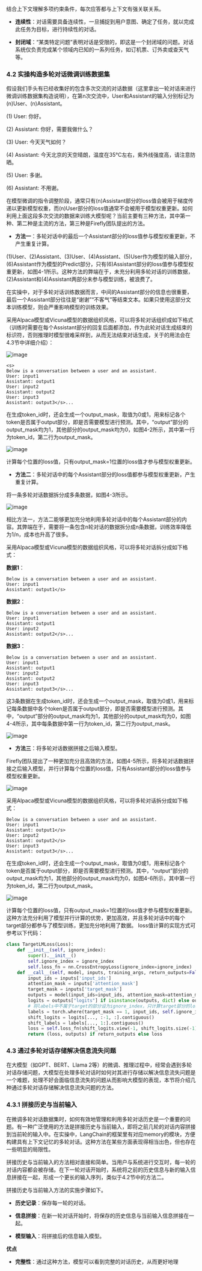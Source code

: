 结合上下文理解多项约束条件，每次应答都与上下文有强关联关系。

- **连续性**：对话需要具备连续性，一旦捕捉到用户意图、确定了任务，就以完成此任务为目标，进行持续性的对话。

- **封闭域**：“某类特定问题”表明对话是受限的，即这是一个封闭域的问题。对话系统仅负责完成某个领域内已知的一系列任务，如订机票、订外卖或查天气等。

### 4.2 实操构造多轮对话微调训练数据集

假设我们手头有已经收集好的包含多次交流的对话数据（这里拿出一轮对话来进行微调训练数据集构造说明），在第n次交流中，User和Assistant的输入分别标记为(n)User、(n)Assistant。

(1) User: 你好。

(2) Assistant: 你好，需要我做什么？

(3) User: 今天天气如何？

(4) Assistant: 今天北京的天空晴朗，温度在35°C左右，紫外线强度高，请注意防晒。

(5) User: 多谢。

(6) Assistant: 不用谢。


在模型微调的指令调整阶段，通常只有(n)Assistant部分的loss值会被用于梯度传递以更新模型权重，而(n)User部分的loss值通常不会被用于模型权重更新。如何利用上面这段多次交流的数据来训练大模型呢？当前主要有三种方法，其中第一种、第二种是主流的方法，第三种是Firefly团队提出的方法。

- **方法一**：多轮对话中的最后一个Assistant部分的loss值参与模型权重更新，不产生重复计算。

(1)User、(2)Assistant、(3)User、(4)Assistant、(5)User作为模型的输入部分，(6)Assistant作为模型的Predict部分，只有(6)Assistant部分的loss值参与模型权重更新，如图4-1所示。这种方法的弊端在于，未充分利用多轮对话的训练数据，(2)Assistant和(4)Assistant两部分未参与模型训练，被浪费了。

在实操中，对于多轮对话训练数据而言，中间的Assistant部分的信息也很重要，最后一个Assistant部分往往是“谢谢”“不客气”等结束文本。如果只使用这部分文本训练模型，则会严重影响模型的训练效果。

采用Alpaca模型或Vicuna模型的数据组织风格，可以将多轮对话组织成如下格式（训练时需要在每个Assistant部分的回复后面都添加</s>，作为此轮对话生成结束的标识符，否则推理时模型很难采样到</s>，从而无法结束对话生成，关于<s></s>的用法会在4.3节中详细介绍）：

![image](https://github.com/user-attachments/assets/e7d0f62a-09bf-4e9b-9d28-a1ee519fb879)


```
<s>
Below is a conversation between a user and an assistant.
User: input1
Assistant: output1
User: input2
Assistant: output2
User: input3
Assistant: output3</s>...
```

在生成token_id时，还会生成一个output_mask，取值为0或1，用来标记各个token是否属于output部分，即是否需要模型进行预测。其中，“output</s>”部分的output_mask均为1，其他部分的output_mask均为0，如图4-2所示，其中第一行为token_id，第二行为output_mask。

![image](https://github.com/user-attachments/assets/aeb5c6ec-ebc8-40f1-99a7-24104204e554)


计算每个位置的loss值，只有output_mask=1位置的loss值才参与模型权重更新。

- **方法二**：多轮对话中的每个Assistant部分的loss值都参与模型权重更新，产生重复计算。

将一条多轮对话数据拆分成多条数据，如图4-3所示。

![image](https://github.com/user-attachments/assets/10e6920c-00e5-47db-80f9-17d1d2ae0857)


相比方法一，方法二能够更加充分地利用多轮对话中的每个Assistant部分的内容。其弊端在于，需要将一条包含n轮对话的数据拆分成n条数据，训练效率降低为1/n，成本也升高了很多。


采用Alpaca模型或Vicuna模型的数据组织风格，可以将多轮对话拆分成如下格式：

**数据1**：

```
Below is a conversation between a user and an assistant.
User: input1
Assistant: output1</s>
```

**数据2**：

```
Below is a conversation between a user and an assistant.
User: input1
Assistant: output1
User: input2
Assistant: output2</s>...
```

**数据3**：

```
Below is a conversation between a user and an assistant.
User: input1
Assistant: output1
User: input2
Assistant: output2
User: input3
Assistant: output3</s>...
```

这3条数据在生成token_id时，还会生成一个output_mask，取值为0或1，用来标记每条数据中各个token是否属于output部分，即是否需要模型进行预测。其中，“output</s>”部分的output_mask均为1，其他部分的output_mask均为0，如图4-4所示，其中每条数据中第一行为token_id，第二行为output_mask。 

![image](https://github.com/user-attachments/assets/11d7c495-22d2-4796-8ca8-dca996367dd1)


- **方法三**：将多轮对话数据拼接之后输入模型。

Firefly团队提出了一种更加充分且高效的方法，如图4-5所示，将多轮对话数据拼接之后输入模型，并行计算每个位置的loss值，只有Assistant部分的loss值参与模型权重更新。

![image](https://github.com/user-attachments/assets/1214d057-83de-4b25-8f93-f0d7e96d75ea)


采用Alpaca模型或Vicuna模型的数据组织风格，可以将多轮对话拆分成如下格式：

```
Below is a conversation between a user and an assistant.
User: input1
Assistant: output1</s>
User: input2
Assistant: output2</s>
User: input3
Assistant: output3</s>...
```

在生成token_id时，还会生成一个output_mask，取值为0或1，用来标记各个token是否属于output部分，即是否需要模型进行预测。其中，“output</s>”部分的output_mask均为1，其他部分的output_mask均为0，如图4-6所示，其中第一行为token_id，第二行为output_mask。

![image](https://github.com/user-attachments/assets/27a6ea32-8792-4fbe-b6f6-fd9ae0daad14)


计算每个位置的loss值，只有output_mask=1位置的loss值才参与模型权重更新。这种方法充分利用了模型并行计算的优势，更加高效，并且多轮对话中的每个target部分都参与了模型训练，更加充分地利用了数据。
loss值计算的实现方式可参考以下代码：

```python
class TargetLMLoss(Loss):
    def __init__(self, ignore_index):
        super().__init__()
        self.ignore_index = ignore_index
        self.loss_fn = nn.CrossEntropyLoss(ignore_index=ignore_index)
    def __call__(self, model, inputs, training_args, return_outputs=False):
        input_ids = inputs['input_ids']
        attention_mask = inputs['attention_mask']
        target_mask = inputs['target_mask']
        outputs = model(input_ids=input_ids, attention_mask=attention_mask, return_dict=True)  # 模型前馈预测
        logits = outputs["logits"] if isinstance(outputs, dict) else outputs[0]
        # 将labels中不属于target的部分设为ignore_index，只计算target部分的loss值
        labels = torch.where(target_mask == 1, input_ids, self.ignore_index)
        shift_logits = logits[..., :-1, :].contiguous()
        shift_labels = labels[..., 1:].contiguous()
        loss = self.loss_fn(shift_logits.view(-1, shift_logits.size(-1)), shift_labels.view(-1))
        return (loss, outputs) if return_outputs else loss
```

### 4.3 通过多轮对话存储解决信息流失问题

在大模型（如GPT、BERT、Llama 2等）的微调、推理过程中，经常会遇到多轮对话存储问题，大模型在处理多轮对话时如何对其进行存储以解决信息流失问题是一个难题，处理不好会面临信息流失的问题从而影响大模型的表现，本节将介绍几种通过多轮对话存储解决信息流失问题的方法。

### 4.3.1 拼接历史与当前输入

在微调多轮对话数据集时，如何有效地管理和利用多轮对话历史是一个重要的问题。有一种广泛使用的方法是拼接历史与当前输入，即将之前几轮的对话内容拼接到当前轮的输入中。在实操中，LangChain的框架里有对应memory的模块，方便构建具有上下文记忆的多轮对话。这种方法在某些方面表现得相当出色，但也存在一些明显的局限性。

拼接历史与当前输入的方法相对直接和简单。当用户与系统进行交互时，每一轮的对话内容都会被存储。在下一轮对话开始时，系统将之前的历史信息与新的输入信息拼接在一起，形成一个更长的输入序列，类似于4.2节中的方法二。

拼接历史与当前输入方法的实施步骤如下。

- **历史记录**：保存每一轮的对话。

- **信息拼接**：在新一轮对话开始时，将保存的历史信息与当前输入信息拼接在一起。

- **模型输入**：将拼接后的信息输入模型。

**优点**

- **完整性**：通过这种方法，模型可以看到完整的对话历史，从而更好地理
  
